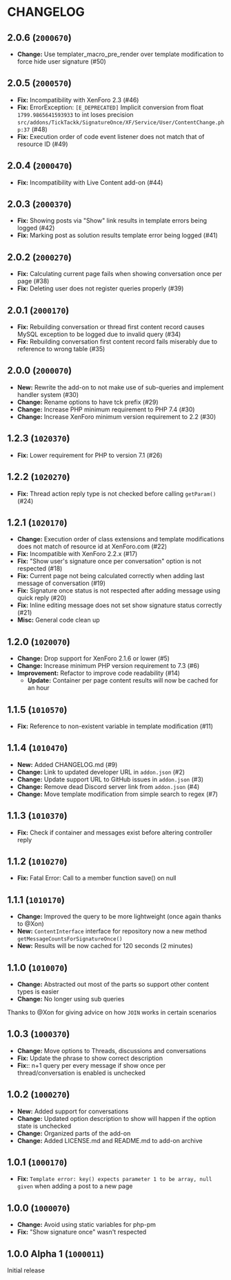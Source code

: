 CHANGELOG
==========================

## 2.0.6 (`2000670`)

- **Change:** Use templater_macro_pre_render over template modification to force hide user signature (#50)

## 2.0.5 (`2000570`)

- **Fix:** Incompatibility with XenForo 2.3 (#46)
- **Fix:** ErrorException: `[E_DEPRECATED]` Implicit conversion from float `1799.9865641593933` to int loses precision `src/addons/TickTackk/SignatureOnce/XF/Service/User/ContentChange.php:37` (#48)
- **Fix:** Execution order of code event listener does not match that of resource ID (#49)

## 2.0.4 (`2000470`)

- **Fix:** Incompatibility with Live Content add-on (#44)

## 2.0.3 (`2000370`)

- **Fix:** Showing posts via "Show" link results in template errors being logged (#42)
- **Fix:** Marking post as solution results template error being logged (#41)

## 2.0.2 (`2000270`)

- **Fix:** Calculating current page fails when showing conversation once per page (#38)
- **Fix:** Deleting user does not register queries properly (#39)

## 2.0.1 (`2000170`)

- **Fix:** Rebuilding conversation or thread first content record causes MySQL exception to be logged due to invalid query (#34)
- **Fix:** Rebuilding conversation first content record fails miserably due to reference to wrong table (#35)

## 2.0.0 (`2000070`)

- **New:** Rewrite the add-on to not make use of sub-queries and implement handler system (#30)
- **Change:** Rename options to have tck prefix (#29)
- **Change:** Increase PHP minimum requirement to PHP 7.4 (#30)
- **Change:** Increase XenForo minimum version requirement to 2.2 (#30)

## 1.2.3 (`1020370`)

- **Fix:** Lower requirement for PHP to version 7.1 (#26)

## 1.2.2 (`1020270`)

- **Fix:** Thread action reply type is not checked before calling `getParam()` (#24)

## 1.2.1 (`1020170`)

- **Change:** Execution order of class extensions and template modifications does not match of resource id at XenForo.com (#22)
- **Fix:** Incompatible with XenForo 2.2.x (#17)
- **Fix:** "Show user's signature once per conversation" option is not respected (#18)
- **Fix:** Current page not being calculated correctly when adding last message of conversation (#19)
- **Fix:** Signature once status is not respected after adding message using quick reply (#20)
- **Fix:** Inline editing message does not set show signature status correctly (#21)
- **Misc:** General code clean up

## 1.2.0 (`1020070`)

- **Change:** Drop support for XenForo 2.1.6 or lower (#5)
- **Change:** Increase minimum PHP version requirement to 7.3 (#6)
- **Improvement:** Refactor to improve code readability (#14)
  - **Update:** Container per page content results will now be cached for an hour

## 1.1.5 (`1010570`)

- **Fix:** Reference to non-existent variable in template modification (#11)

## 1.1.4 (`1010470`)

- **New:** Added CHANGELOG.md (#9)
- **Change:** Link to updated developer URL in `addon.json` (#2)
- **Change:** Update support URL to GitHub issues in `addon.json` (#3)
- **Change:** Remove dead Discord server link from `addon.json` (#4)
- **Change:** Move template modification from simple search to regex (#7)

## 1.1.3 (`1010370`)

- **Fix:** Check if container and messages exist before altering controller reply

## 1.1.2 (`1010270`)

- **Fix:** Fatal Error: Call to a member function save() on null

## 1.1.1 (`1010170`)

- **Change:** Improved the query to be more lightweight (once again thanks to @Xon)
- **New:** `ContentInterface` interface for repository now a new method `getMessageCountsForSignatureOnce()`
- **New:** Results will be now cached for 120 seconds (2 minutes)

## 1.1.0 (`1010070`)

- **Change:** Abstracted out most of the parts so support other content types is easier
- **Change:** No longer using sub queries

Thanks to @Xon for giving advice on how `JOIN` works in certain scenarios

## 1.0.3 (`1000370`)

- **Change:** Move options to Threads, discussions and conversations
- **Fix:** Update the phrase to show correct description
- **Fix:**: n+1 query per every message if show once per thread/conversation is enabled is unchecked

## 1.0.2 (`1000270`)

- **New:** Added support for conversations
- **Change:** Updated option description to show will happen if the option state is unchecked
- **Change:** Organized parts of the add-on
- **Change:** Added LICENSE.md and README.md to add-on archive

## 1.0.1 (`1000170`)

- **Fix:** `Template error: key() expects parameter 1 to be array, null given` when adding a post to a new page

## 1.0.0 (`1000070`)

- **Change:** Avoid using static variables for php-pm
- **Fix:** "Show signature once" wasn't respected

## 1.0.0 Alpha 1 (`1000011`)

Initial release